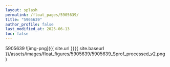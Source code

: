 ```yaml
---
layout: splash
permalink: /float_pages/5905639/
title: "5905639"
author_profile: false
last_modified_at: 2025-06-13
toc: false
---
```

 
5905639
![img-png]({{ site.url }}{{ site.baseurl }}/assets/images/float_figures/5905639/5905639_Sprof_processed_v2.png)